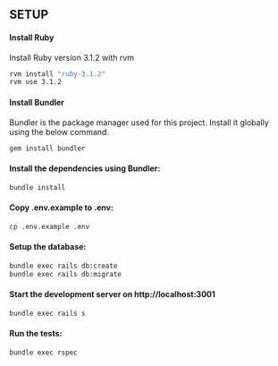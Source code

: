 ## SETUP

#### Install Ruby
Install Ruby version 3.1.2 with rvm

```bash
rvm install "ruby-3.1.2"
rvm use 3.1.2
```

#### Install Bundler
Bundler is the package manager used for this project. Install it globally using the below command.

```bash
gem install bundler
```

#### Install the dependencies using Bundler:
```bash
bundle install
```

#### Copy .env.example to .env:
```bash
cp .env.example .env
```

#### Setup the database:
```bash
bundle exec rails db:create
bundle exec rails db:migrate
```

#### Start the development server on http://localhost:3001
```bash
bundle exec rails s
```

#### Run the tests:
```bash
bundle exec rspec
```
